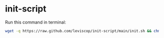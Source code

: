 # init-script

Run this command in terminal:
```bash
wget -q https://raw.github.com/leviscop/init-script/main/init.sh && chmod +x ./init.sh && ./init.sh
```
